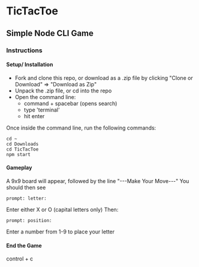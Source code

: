 # **TicTacToe**
## Simple Node CLI Game

### Instructions

#### Setup/ Installation
* Fork and clone this repo, or download as a .zip file by clicking "Clone or Download" => "Download as Zip"
* Unpack the .zip file, or cd into the repo
* Open the command line:
  - command + spacebar (opens search)
  - type 'terminal'
  - hit enter
  
Once inside the command line, run the following commands:
```
cd ~
cd Downloads
cd TicTacToe
npm start
```

#### Gameplay

A 9x9 board will appear, followed by the line "---Make Your Move---"
You should then see
```
prompt: letter:
```
Enter either X or O (capital letters only)
Then:
```
prompt: position:
```
Enter a number from 1-9 to place your letter

#### End the Game
control + c
